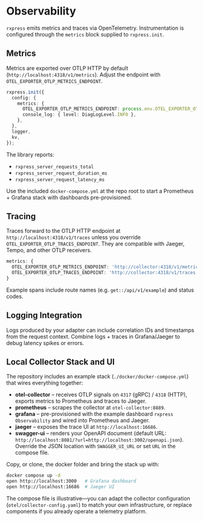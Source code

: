 # Observability

`rxpress` emits metrics and traces via OpenTelemetry. Instrumentation is configured through the `metrics` block supplied to `rxpress.init`.

## Metrics

Metrics are exported over OTLP HTTP by default (`http://localhost:4318/v1/metrics`). Adjust the endpoint with `OTEL_EXPORTER_OTLP_METRICS_ENDPOINT`.

```ts
rxpress.init({
  config: {
    metrics: {
      OTEL_EXPORTER_OTLP_METRICS_ENDPOINT: process.env.OTEL_EXPORTER_OTLP_METRICS_ENDPOINT,
      console_log: { level: DiagLogLevel.INFO },
    },
  },
  logger,
  kv,
});
```

The library reports:

- `rxpress_server_requests_total`
- `rxpress_server_request_duration_ms`
- `rxpress_server_request_latency_ms`

Use the included `docker-compose.yml` at the repo root to start a Prometheus + Grafana stack with dashboards pre-provisioned.

## Tracing

Traces forward to the OTLP HTTP endpoint at `http://localhost:4318/v1/traces` unless you override `OTEL_EXPORTER_OTLP_TRACES_ENDPOINT`. They are compatible with Jaeger, Tempo, and other OTLP receivers.

```ts
metrics: {
  OTEL_EXPORTER_OTLP_METRICS_ENDPOINT: 'http://collector:4318/v1/metrics',
  OTEL_EXPORTER_OTLP_TRACES_ENDPOINT: 'http://collector:4318/v1/traces',
}
```

Example spans include route names (e.g. `get::/api/v1/example`) and status codes.

## Logging Integration

Logs produced by your adapter can include correlation IDs and timestamps from the request context. Combine logs + traces in Grafana/Jaeger to debug latency spikes or errors.

## Local Collector Stack and UI

The repository includes an example stack (`./docker/docker-compose.yml`) that wires everything together:

- **otel-collector** – receives OTLP signals on `4317` (gRPC) / `4318` (HTTP), exports metrics to Prometheus and traces to Jaeger.
- **prometheus** – scrapes the collector at `otel-collector:8889`.
- **grafana** – pre-provisioned with the example dashboard `rxpress Observability` and wired into Prometheus and Jaeger.
- **jaeger** – exposes the trace UI at `http://localhost:16686`.
- **swagger-ui** – renders your OpenAPI document (default URL: `http://localhost:8081/?url=http://localhost:3002/openapi.json`). Override the JSON location with `SWAGGER_UI_URL` or set `URL` in the compose file.

Copy, or clone, the docker folder and bring the stack up with:

```bash
docker compose up -d
open http://localhost:3000   # Grafana dashboard
open http://localhost:16686  # Jaeger UI
```

The compose file is illustrative—you can adapt the collector configuration (`otel/collector-config.yaml`) to match your own infrastructure, or replace components if you already operate a telemetry platform.
